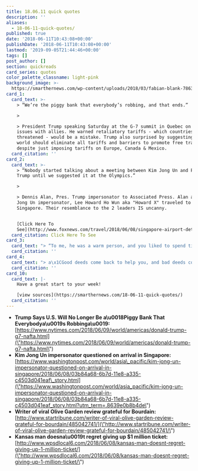 ```yaml
---
title: 18.06.11 quick quotes
description: ''
aliases:
  - 18-06-11-quick-quotes/
published: true
date: '2018-06-11T10:43:08+00:00'
publishDate: '2018-06-11T10:43:08+00:00'
lastmod: '2019-09-05T21:44:46+00:00'
tags: []
post_author: []
section: quickreads
card_series: quotes
color_palette_classname: light-pink
background_image: >-
  https://smarthernews.com/wp-content/uploads/2018/03/fabian-blank-78637-unsplash-scaled.jpg
card_1:
  card_text: >-
    > “We’re the piggy bank that everybody’s robbing, and that ends.”

    > 

    > President Trump speaking Saturday at the G-7 summit in Quebec on trade
    issues with allies. He warned retaliatory tariffs - which countries
    threatened - would be a mistake. Trump also surprised by suggesting the
    world should eliminate all tariffs and barriers to promote free trade,
    despite just imposing tariffs on Europe, Canada & Mexico.
  card_citation: ''
card_2:
  card_text: >-
    > “Nobody started talking about a meeting between Kim Jong Un and President
    Trump until we suggested it at the Olympics.”

    > 

    > Dennis Alan, Pres. Trump impersonator to Associated Press. Alan and Kim
    Jong Un impersonator, Lee Howard Ho Wun aka "Howard X" traveled to
    Singapore. Their resemblance to the 2 leaders IS uncanny.


    [Click Here To
    See](http://www.foxnews.com/travel/2018/06/08/singapore-airport-detains-kim-jong-un-impersonator-on-arrival.html)
  card_citation: Click Here To See
card_3:
  card_text: "> “To me, he was a warm person, and you liked to spend time with him because he was interested. He wanted to talk about me and my home … he just didna\x19t talk about himself and his interest in food.a\x1D\n> \n> 92-year-old Marilyn Hagerty describing Anthony Bourdain, who took his own life last week. Bourdain published a book of Hagerty's food reviews as a North Dakota food critic, after one of her write-ups on a local Olive Garden became a viral sensation."
  card_citation: ''
card_4:
  card_text: "> a\x1CGood deeds come back to help you, and bad deeds come back to haunt you….It felt good to give it to them…They said it restored their faith in humanity.a\x1D\n> \n> Kal Patel, parents own a \"Pit Stop\" in Kansas. He tracked down two long-time customers who bought a $1M ticket."
  card_citation: ''
card_10:
  card_text: |-
    Have a great start to your week!

    [view sources](https://smarthernews.com/18-06-11-quick-quotes/)
  card_citation: ''
---
```

*   ****Trump Says U.S. Will No Longer Be a\\u0018Piggy Bank That Everybodya\\u0019s Robbinga\\u0019:****  
    [https://www.nytimes.com/2018/06/09/world/americas/donald-trump-g7-nafta.html](\"https://www.nytimes.com/2018/06/09/world/americas/donald-trump-g7-nafta.html\")
*   **Kim Jong Un impersonator questioned on arrival in Singapore:**  
    [https://www.washingtonpost.com/world/asia\_pacific/kim-jong-un-impersonator-questioned-on-arrival-in-singapore/2018/06/08/03b84a68-6b7d-11e8-a335-c4503d041eaf\_story.html](\"https://www.washingtonpost.com/world/asia_pacific/kim-jong-un-impersonator-questioned-on-arrival-in-singapore/2018/06/08/03b84a68-6b7d-11e8-a335-c4503d041eaf_story.html?utm_term=.8639e0b8b4de\")
*   **Writer of viral Olive Garden review grateful for Bourdain:**  
    [http://www.startribune.com/writer-of-viral-olive-garden-review-grateful-for-bourdain/485042741/](\"http://www.startribune.com/writer-of-viral-olive-garden-review-grateful-for-bourdain/485042741/\")
*   **Kansas man doesna\\u0019t regret giving up $1 million ticket:**  
    [http://www.wpsdlocal6.com/2018/06/08/kansas-man-doesnt-regret-giving-up-1-million-ticket/](\"http://www.wpsdlocal6.com/2018/06/08/kansas-man-doesnt-regret-giving-up-1-million-ticket/\")